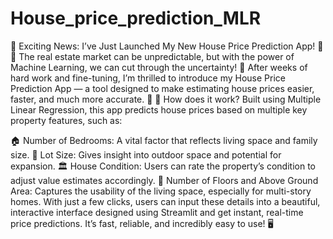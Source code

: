 # House_price_prediction_MLR
🚀 Exciting News: I’ve Just Launched My New House Price Prediction App! 🏡💡
The real estate market can be unpredictable, but with the power of Machine Learning, we can cut through the uncertainty! 🎯 After weeks of hard work and fine-tuning, I’m thrilled to introduce my House Price Prediction App — a tool designed to make estimating house prices easier, faster, and much more accurate. 🎉
🌟 How does it work? Built using Multiple Linear Regression, this app predicts house prices based on multiple key property features, such as:

🏠 Number of Bedrooms: A vital factor that reflects living space and family size.
🌳 Lot Size: Gives insight into outdoor space and potential for expansion.
🏛️ House Condition: Users can rate the property’s condition to adjust value estimates accordingly.
🌇 Number of Floors and Above Ground Area: Captures the usability of the living space, especially for multi-story homes.
With just a few clicks, users can input these details into a beautiful, interactive interface designed using Streamlit and get instant, real-time price predictions. It’s fast, reliable, and incredibly easy to use! 🖥️
